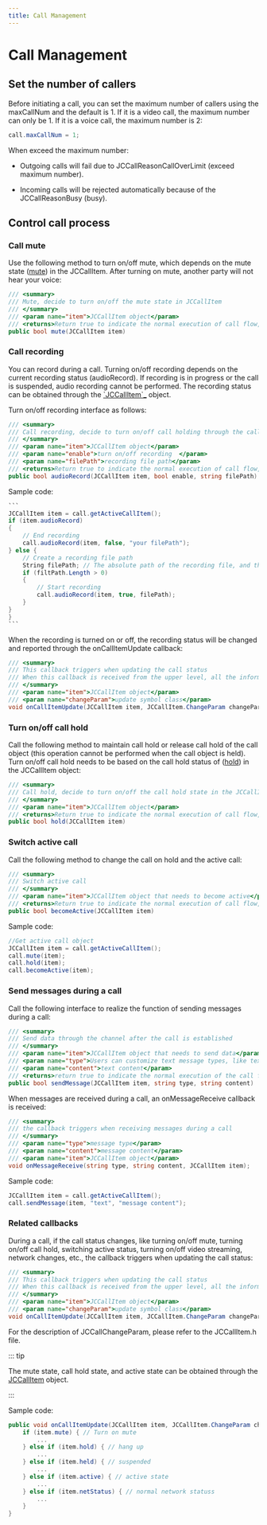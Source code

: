 ```yaml
---
title: Call Management
---
```

# Call Management

## Set the number of callers

Before initiating a call, you can set the maximum number of callers
using the maxCallNum and the default is 1. If it is a video call, the
maximum number can only be 1. If it is a voice call, the maximum number
is 2:

``````csharp
call.maxCallNum = 1;
``````

When exceed the maximum number:

- Outgoing calls will fail due to JCCallReasonCallOverLimit (exceed
    maximum number).

- Incoming calls will be rejected automatically because of the
    JCCallReasonBusy (busy).

## Control call process

### Call mute

Use the following method to turn on/off mute, which depends on the mute
state
([mute](http://developer.juphoon.com/portal/reference/V2.1/windows/html/bb1ed5b7-2f76-e89d-f964-328e2b746904.htm))
in the JCCallItem. After turning on mute, another party will not hear
your voice:

``````csharp
/// <summary>
/// Mute, decide to turn on/off the mute state in JCCallItem
/// </summary>
/// <param name="item">JCCallItem object</param>
/// <returns>Return true to indicate the normal execution of call flow, and false to indicate call failed</returns>
public bool mute(JCCallItem item)
``````

### Call recording

You can record during a call. Turning on/off recording depends on the
current recording status (audioRecord). If recording is in progress or
the call is suspended, audio recording cannot be performed. The
recording status can be obtained through the
[<span id="id53" class="problematic">\`JCCallItem\`\_</span>](#id52)
object.

Turn on/off recording interface as follows:

``````csharp
/// <summary>
/// Call recording, decide to turn on/off call holding through the call holding state in the JCCallItem object
/// </summary>
/// <param name="item">JCCallItem object</param>
/// <param name="enable">turn on/off recording  </param>
/// <param name="filePath">recording file path</param>
/// <returns>Return true to indicate the normal execution of call flow, and false to indicate call failed</returns>
public bool audioRecord(JCCallItem item, bool enable, string filePath)
``````

Sample code:

``````csharp
```
JCCallItem item = call.getActiveCallItem();
if (item.audioRecord)
{
    // End recording
    call.audioRecord(item, false, "your filePath");
} else {
    // Create a recording file path
    String filePath; // The absolute path of the recording file, and the SDK will automatically create the recording file
    if (filtPath.Length > 0)
    {
        // Start recording
        call.audioRecord(item, true, filePath);
    }
}
}
```
``````

When the recording is turned on or off, the recording status will be
changed and reported through the onCallItemUpdate callback:

``````csharp
/// <summary>
/// This callback triggers when updating the call status
/// When this callback is received from the upper level, all the information and status of the call can be obtained based on the JCCallItem Object, thereby updating the call-related UI
/// </summary>
/// <param name="item">JCCallItem object</param>
/// <param name="changeParam">update symbol class</param>
void onCallItemUpdate(JCCallItem item, JCCallItem.ChangeParam changeParam);
``````


### Turn on/off call hold

Call the following method to maintain call hold or release call hold of
the call object (this operation cannot be performed when the call object
is held). Turn on/off call hold needs to be based on the call hold
status of
([hold](http://developer.juphoon.com/portal/reference/V2.1/windows/html/dc13e9d5-2842-1b22-5d6d-9a617d321458.htm))
in the JCCallItem object:

``````csharp
/// <summary>
/// Call hold, decide to turn on/off the call hold state in the JCCallItem object
/// </summary>
/// <param name="item">JCCallItem object</param>
/// <returns>Return true to indicate the normal execution of call flow, and false to indicate call failed</returns>
public bool hold(JCCallItem item)
``````

### Switch active call

Call the following method to change the call on hold and the active
call:

``````csharp
/// <summary>
/// Switch active call
/// </summary>
/// <param name="item">JCCallItem object that needs to become active</param>
/// <returns>Return true to indicate the normal execution of call flow, and false to indicate call failed</returns>
public bool becomeActive(JCCallItem item)
``````

Sample code:

``````csharp
//Get active call object
JCCallItem item = call.getActiveCallItem();
call.mute(item);
call.hold(item);
call.becomeActive(item);
``````

### Send messages during a call

Call the following interface to realize the function of sending messages
during a call:

``````csharp
/// <summary>
/// Send data through the channel after the call is established
/// </summary>
/// <param name="item">JCCallItem object that needs to send data</param>
/// <param name="type">Users can customize text message types, like text, xml, etc.</param>
/// <param name="content">text content</param>
/// <returns>return true to indicate the normal execution of the call flow, and false to indicate call failed</returns>
public bool sendMessage(JCCallItem item, string type, string content)
``````

When messages are received during a call, an onMessageReceive callback
is received:

``````csharp
/// <summary>
/// the callback triggers when receiving messages during a call
/// </summary>
/// <param name="type">message type</param>
/// <param name="content">message content</param>
/// <param name="item">JCCallItem object</param>
void onMessageReceive(string type, string content, JCCallItem item);
``````

Sample code:

``````csharp
JCCallItem item = call.getActiveCallItem();
call.sendMessage(item, "text", "message content");
``````

### Related callbacks

During a call, if the call status changes, like turning on/off mute,
turning on/off call hold, switching active status, turning on/off video
streaming, network changes, etc., the callback triggers when updating
the call status:

``````csharp
/// <summary>
/// This callback triggers when updating the call status
/// When this callback is received from the upper level, all the information and status of the call can be obtained based on the JCCallItem Object, thereby updating the call-related UI
/// </summary>
/// <param name="item">JCCallItem object</param>
/// <param name="changeParam">update symbol class</param>
void onCallItemUpdate(JCCallItem item, JCCallItem.ChangeParam changeParam);
``````

For the description of JCCallChangeParam, please refer to the
JCCallItem.h file.

::: tip

The mute state, call hold state, and active state can be obtained
through the
[JCCallItem](http://developer.juphoon.com/portal/reference/V2.1/windows/html/0267696e-79ee-8d46-c086-3c071a2b2b3a.htm)
object.

:::

Sample code:

``````csharp
public void onCallItemUpdate(JCCallItem item, JCCallItem.ChangeParam changeParam) {
    if (item.mute) { // Turn on mute
        ...
    } else if (item.hold) { // hang up
        ...
    } else if (item.held) { // suspended
        ...
    } else if (item.active) { // active state
        ...
    } else if (item.netStatus) { // normal network statuss
        ...
    }
}
``````

